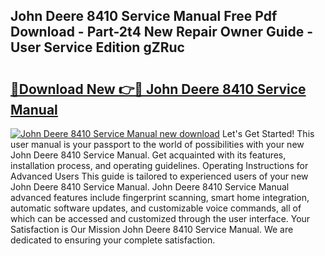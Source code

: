## John Deere 8410 Service Manual Free Pdf Download - Part-2t4 New Repair Owner Guide - User Service Edition gZRuc

# <h2><a href="http://bc94878.oget.top/?id=John+Deere+8410+Service+Manual">🔗Download New 👉🔴 John Deere 8410 Service Manual</a></h2>

[![John Deere 8410 Service Manual new download](https://i.imgur.com/5g1atiW.png)](http://bc94878.oget.top/?id=John+Deere+8410+Service+Manual)
Let's Get Started! This user manual is your passport to the world of possibilities with your new John Deere 8410 Service Manual. Get acquainted with its features, installation process, and operating guidelines. Operating Instructions for Advanced Users This guide is tailored to experienced users of your new John Deere 8410 Service Manual. John Deere 8410 Service Manual advanced features include fingerprint scanning, smart home integration, automatic software updates, and customizable voice commands, all of which can be accessed and customized through the user interface. Your Satisfaction is Our Mission John Deere 8410 Service Manual. We are dedicated to ensuring your complete satisfaction.
